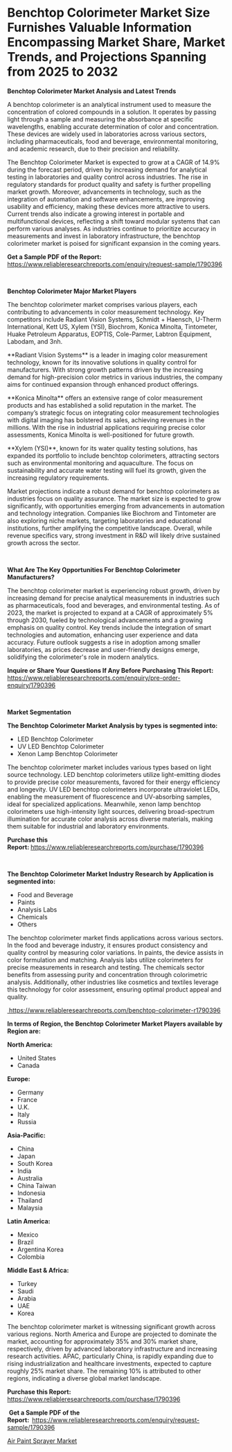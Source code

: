<p><h1>Benchtop Colorimeter Market Size Furnishes Valuable Information Encompassing Market Share, Market Trends, and Projections Spanning from 2025 to 2032</h1></p><p><strong>Benchtop Colorimeter Market Analysis and Latest Trends</strong></p>
<p><p>A benchtop colorimeter is an analytical instrument used to measure the concentration of colored compounds in a solution. It operates by passing light through a sample and measuring the absorbance at specific wavelengths, enabling accurate determination of color and concentration. These devices are widely used in laboratories across various sectors, including pharmaceuticals, food and beverage, environmental monitoring, and academic research, due to their precision and reliability.</p><p>The Benchtop Colorimeter Market is expected to grow at a CAGR of 14.9% during the forecast period, driven by increasing demand for analytical testing in laboratories and quality control across industries. The rise in regulatory standards for product quality and safety is further propelling market growth. Moreover, advancements in technology, such as the integration of automation and software enhancements, are improving usability and efficiency, making these devices more attractive to users. Current trends also indicate a growing interest in portable and multifunctional devices, reflecting a shift toward modular systems that can perform various analyses. As industries continue to prioritize accuracy in measurements and invest in laboratory infrastructure, the benchtop colorimeter market is poised for significant expansion in the coming years.</p></p>
<p><strong>Get a Sample PDF of the Report:&nbsp;</strong> <a href="https://www.reliableresearchreports.com/enquiry/request-sample/1790396?utm_campaign=3077&utm_medium=2&utm_source=Github&utm_content=ia&utm_term=10042025&utm_id=benchtop-colorimeter">https://www.reliableresearchreports.com/enquiry/request-sample/1790396</a></p>
<p>&nbsp;</p>
<p><strong>Benchtop Colorimeter Major Market Players</strong></p>
<p><p>The benchtop colorimeter market comprises various players, each contributing to advancements in color measurement technology. Key competitors include Radiant Vision Systems, Schmidt + Haensch, U-Therm International, Kett US, Xylem (YSI), Biochrom, Konica Minolta, Tintometer, Huake Petroleum Apparatus, EOPTIS, Cole-Parmer, Labtron Equipment, Labodam, and 3nh.</p><p>**Radiant Vision Systems** is a leader in imaging color measurement technology, known for its innovative solutions in quality control for manufacturers. With strong growth patterns driven by the increasing demand for high-precision color metrics in various industries, the company aims for continued expansion through enhanced product offerings.</p><p>**Konica Minolta** offers an extensive range of color measurement products and has established a solid reputation in the market. The company’s strategic focus on integrating color measurement technologies with digital imaging has bolstered its sales, achieving revenues in the millions. With the rise in industrial applications requiring precise color assessments, Konica Minolta is well-positioned for future growth.</p><p>**Xylem (YSI)**, known for its water quality testing solutions, has expanded its portfolio to include benchtop colorimeters, attracting sectors such as environmental monitoring and aquaculture. The focus on sustainability and accurate water testing will fuel its growth, given the increasing regulatory requirements.</p><p>Market projections indicate a robust demand for benchtop colorimeters as industries focus on quality assurance. The market size is expected to grow significantly, with opportunities emerging from advancements in automation and technology integration. Companies like Biochrom and Tintometer are also exploring niche markets, targeting laboratories and educational institutions, further amplifying the competitive landscape. Overall, while revenue specifics vary, strong investment in R&D will likely drive sustained growth across the sector.</p></p>
<p>&nbsp;</p>
<p><strong>What Are The Key Opportunities For Benchtop Colorimeter Manufacturers?</strong></p>
<p><p>The benchtop colorimeter market is experiencing robust growth, driven by increasing demand for precise analytical measurements in industries such as pharmaceuticals, food and beverages, and environmental testing. As of 2023, the market is projected to expand at a CAGR of approximately 5% through 2030, fueled by technological advancements and a growing emphasis on quality control. Key trends include the integration of smart technologies and automation, enhancing user experience and data accuracy. Future outlook suggests a rise in adoption among smaller laboratories, as prices decrease and user-friendly designs emerge, solidifying the colorimeter's role in modern analytics.</p></p>
<p><strong>Inquire or Share Your Questions If Any Before Purchasing This Report:</strong> <a href="https://www.reliableresearchreports.com/enquiry/pre-order-enquiry/1790396?utm_campaign=3077&utm_medium=2&utm_source=Github&utm_content=ia&utm_term=10042025&utm_id=benchtop-colorimeter">https://www.reliableresearchreports.com/enquiry/pre-order-enquiry/1790396</a></p>
<p>&nbsp;</p>
<p><strong>Market Segmentation</strong></p>
<p><strong>The Benchtop Colorimeter Market Analysis by types is segmented into:</strong></p>
<p><ul><li>LED Benchtop Colorimeter</li><li>UV LED Benchtop Colorimeter</li><li>Xenon Lamp Benchtop Colorimeter</li></ul></p>
<p><p>The benchtop colorimeter market includes various types based on light source technology. LED benchtop colorimeters utilize light-emitting diodes to provide precise color measurements, favored for their energy efficiency and longevity. UV LED benchtop colorimeters incorporate ultraviolet LEDs, enabling the measurement of fluorescence and UV-absorbing samples, ideal for specialized applications. Meanwhile, xenon lamp benchtop colorimeters use high-intensity light sources, delivering broad-spectrum illumination for accurate color analysis across diverse materials, making them suitable for industrial and laboratory environments.</p></p>
<p><strong>Purchase this Report:&nbsp;</strong><a href="https://www.reliableresearchreports.com/purchase/1790396?utm_campaign=3077&utm_medium=2&utm_source=Github&utm_content=ia&utm_term=10042025&utm_id=benchtop-colorimeter">https://www.reliableresearchreports.com/purchase/1790396</a></p>
<p>&nbsp;</p>
<p><strong>The Benchtop Colorimeter Market Industry Research by Application is segmented into:</strong></p>
<p><ul><li>Food and Beverage</li><li>Paints</li><li>Analysis Labs</li><li>Chemicals</li><li>Others</li></ul></p>
<p><p>The benchtop colorimeter market finds applications across various sectors. In the food and beverage industry, it ensures product consistency and quality control by measuring color variations. In paints, the device assists in color formulation and matching. Analysis labs utilize colorimeters for precise measurements in research and testing. The chemicals sector benefits from assessing purity and concentration through colorimetric analysis. Additionally, other industries like cosmetics and textiles leverage this technology for color assessment, ensuring optimal product appeal and quality.</p></p>
<p><a href="https://www.reliableresearchreports.com/benchtop-colorimeter-r1790396?utm_campaign=3077&utm_medium=2&utm_source=Github&utm_content=ia&utm_term=10042025&utm_id=benchtop-colorimeter">&nbsp;https://www.reliableresearchreports.com/benchtop-colorimeter-r1790396</a></p>
<p><strong>In terms of Region, the Benchtop Colorimeter Market Players available by Region are:</strong></p>
<p>
    <p> <strong> North America: </strong>
        <ul>
            <li>United States</li>
            <li>Canada</li>
        </ul>
        </p> 
    <p> <strong> Europe: </strong>
        <ul>
            <li>Germany</li>
            <li>France</li>
            <li>U.K.</li>
            <li>Italy</li>
            <li>Russia</li>
        </ul>
        </p> 
    <p> <strong> Asia-Pacific: </strong>
        <ul>
            <li>China</li>
            <li>Japan</li>
            <li>South Korea</li>
            <li>India</li>
            <li>Australia</li>
            <li>China Taiwan</li>
            <li>Indonesia</li>
            <li>Thailand</li>
            <li>Malaysia</li>
        </ul>
        </p> 
    <p> <strong> Latin America: </strong>
        <ul>
            <li>Mexico</li>
            <li>Brazil</li>
            <li>Argentina Korea</li>
            <li>Colombia</li>
        </ul>
        </p> 
    <p> <strong> Middle East & Africa: </strong>
        <ul>
            <li>Turkey</li>
            <li>Saudi</li>
            <li>Arabia</li>
            <li>UAE</li>
            <li>Korea</li>
        </ul>
    </p>
    </p>
<p><p>The benchtop colorimeter market is witnessing significant growth across various regions. North America and Europe are projected to dominate the market, accounting for approximately 35% and 30% market share, respectively, driven by advanced laboratory infrastructure and increasing research activities. APAC, particularly China, is rapidly expanding due to rising industrialization and healthcare investments, expected to capture roughly 25% market share. The remaining 10% is attributed to other regions, indicating a diverse global market landscape.</p></p>
<p><strong>Purchase this Report: </strong><a href="https://www.reliableresearchreports.com/purchase/1790396?utm_campaign=3077&utm_medium=2&utm_source=Github&utm_content=ia&utm_term=10042025&utm_id=benchtop-colorimeter">https://www.reliableresearchreports.com/purchase/1790396</a></p>
<p>&nbsp;<strong>Get a Sample PDF of the Report:&nbsp;&nbsp;</strong><a href="https://www.reliableresearchreports.com/enquiry/request-sample/1790396?utm_campaign=3077&utm_medium=2&utm_source=Github&utm_content=ia&utm_term=10042025&utm_id=benchtop-colorimeter">https://www.reliableresearchreports.com/enquiry/request-sample/1790396</a></p>
<p><strong></strong></p>
<p><p><a href="https://github.com/vigatoimrene04/Market-Research-Report-List-1/blob/main/air-paint-sprayer-market.md?utm_campaign=3077&utm_medium=2&utm_source=Github&utm_content=ia&utm_term=10042025&utm_id=benchtop-colorimeter">Air Paint Sprayer Market</a></p></p>